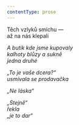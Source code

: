 ```yaml
---
contentType: prose
---
```


<section>

Těch vzlyků smíchu —  
až na nás klepali

_A butik kde jsme kupovaly  
kalhoty blůzy a sukně  
jedna druhé_

</section>

<section>

_„To je vaše dcera?“  
usmívala se prodavačka_

</section>

<section>

_„Ne láska“_

</section>

<section>

_„Stejně“  
řekla  
„je to dar“_

</section>
